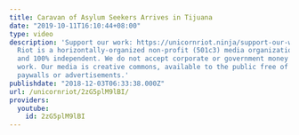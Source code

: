 ```yaml
---
title: Caravan of Asylum Seekers Arrives in Tijuana
date: "2019-10-11T16:10:44+08:00"
type: video
description: 'Support our work: https://unicornriot.ninja/support-our-work/ Unicorn
  Riot is a horizontally-organized non-profit (501c3) media organization. We are viewer-supported
  and 100% independent. We do not accept corporate or government money to fund our
  work. Our media is creative commons, available to the public free of charge, without
  paywalls or advertisements.'
publishdate: "2018-12-03T06:33:38.000Z"
url: /unicornriot/2zG5plM9lBI/
providers:
  youtube:
    id: 2zG5plM9lBI
---
```

